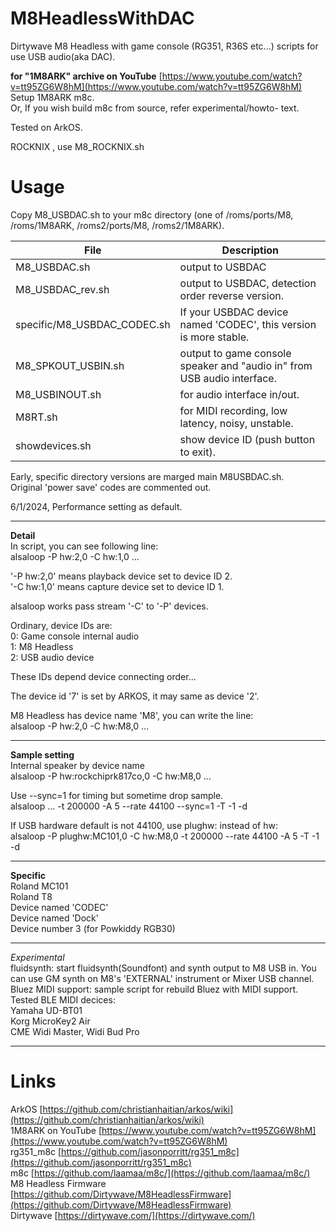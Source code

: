 # M8HeadlessWithDAC
Dirtywave M8 Headless with game console (RG351, R36S etc...) scripts for use USB audio(aka DAC).

**for "1M8ARK" archive on YouTube**
[https://www.youtube.com/watch?v=tt95ZG6W8hM](https://www.youtube.com/watch?v=tt95ZG6W8hM)  
Setup 1M8ARK m8c.  
Or, If you wish build m8c from source, refer experimental/howto- text.  
  
Tested on ArkOS.  

ROCKNIX , use M8_ROCKNIX.sh  
   
  
# Usage  
Copy M8_USBDAC.sh to your m8c directory (one of /roms/ports/M8, /roms/1M8ARK, /roms2/ports/M8, /roms2/1M8ARK).  
  
|File|Description|
|---|---|
|M8_USBDAC.sh|output to USBDAC|  
|M8_USBDAC_rev.sh|output to USBDAC, detection order reverse version.|  
|specific/M8_USBDAC_CODEC.sh|If your USBDAC device named 'CODEC', this version is more stable.|  
|M8_SPKOUT_USBIN.sh|output to game console speaker and "audio in" from USB audio interface.|  
|M8_USBINOUT.sh|for audio interface in/out.|  
|M8RT.sh|for MIDI recording, low latency, noisy, unstable.|  
|showdevices.sh|show device ID (push button to exit).|  
  
Early, specific directory versions are marged main M8USBDAC.sh.  
Original 'power save' codes are commented out.  

6/1/2024, Performance setting as default.  

---
  

**Detail**  
In script, you can see following line:  
alsaloop -P hw:2,0 -C hw:1,0 ...  
  
'-P hw:2,0' means playback device set to device ID 2.  
'-C hw:1,0' means capture device set to device ID 1.  
  
alsaloop works pass stream '-C' to '-P' devices.  

Ordinary, device IDs are:  
0: Game console internal audio  
1: M8 Headless  
2: USB audio device  

These IDs depend device connecting order...  

The device id '7' is set by ARKOS, it may same as device '2'.  

M8 Headless has device name 'M8', you can write the line:  
alsaloop -P hw:2,0 -C hw:M8,0 ...  

---
**Sample setting**  
Internal speaker by device name  
alsaloop -P hw:rockchiprk817co,0 -C hw:M8,0 ...  
    
Use --sync=1 for timing but sometime drop sample.  
alsaloop ... -t 200000 -A 5 --rate 44100 --sync=1 -T -1 -d  
  
If USB hardware default is not 44100, use plughw: instead of hw:  
alsaloop -P plughw:MC101,0 -C hw:M8,0 -t 200000 --rate 44100 -A 5 -T -1 -d  
  
---
**Specific**  
Roland MC101  
Roland T8  
Device named 'CODEC'  
Device named 'Dock'  
Device number 3 (for Powkiddy RGB30)  

---
*Experimental*  
fluidsynth: start fluidsynth(Soundfont) and synth output to M8 USB in.  You can use GM synth on M8's 'EXTERNAL' instrument or Mixer USB channel.   
Bluez MIDI support: sample script for rebuild Bluez with MIDI support.  
Tested BLE MIDI decices:  
Yamaha UD-BT01  
Korg MicroKey2 Air  
CME Widi Master, Widi Bud Pro  

---
# Links
ArkOS [https://github.com/christianhaitian/arkos/wiki](https://github.com/christianhaitian/arkos/wiki)  
1M8ARK on YouTube [https://www.youtube.com/watch?v=tt95ZG6W8hM](https://www.youtube.com/watch?v=tt95ZG6W8hM)  
rg351_m8c [https://github.com/jasonporritt/rg351_m8c](https://github.com/jasonporritt/rg351_m8c)  
m8c [https://github.com/laamaa/m8c/](https://github.com/laamaa/m8c/)  
M8 Headless Firmware [https://github.com/Dirtywave/M8HeadlessFirmware](https://github.com/Dirtywave/M8HeadlessFirmware)  
Dirtywave [https://dirtywave.com/](https://dirtywave.com/)  
